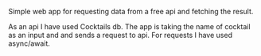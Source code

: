 Simple web app for requesting data from a free api and fetching the result. 

As an api I have used Cocktails db. The app is taking the name of cocktail as an input and and sends a request to api. 
For requests I have used async/await.
